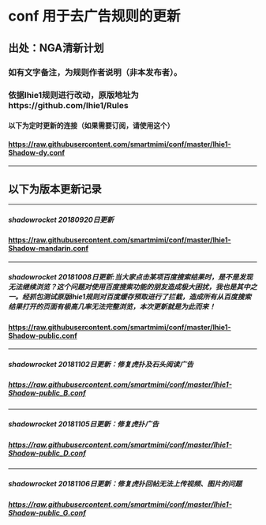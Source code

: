 # conf 用于去广告规则的更新
## 出处：NGA清新计划 
### 如有文字备注，为规则作者说明（非本发布者）。
### 依据lhie1规则进行改动，原版地址为https://github.com/lhie1/Rules
#### 以下为定时更新的连接（如果需要订阅，请使用这个）
#### https://raw.githubusercontent.com/smartmimi/conf/master/lhie1-Shadow-dy.conf
------------------------------------------------------------------------------------------------------------------------------------------
## 以下为版本更新记录
------------------------------------------------------------------------------------------------------------------------------------------
##### shadowrocket 20180920日更新
#### https://raw.githubusercontent.com/smartmimi/conf/master/lhie1-Shadow-mandarin.conf
------------------------------------------------------------------------------------------------------------------------------------------
##### shadowrocket 20181008日更新:当大家点击某项百度搜索结果时，是不是发现无法继续浏览？这个问题对使用百度搜索功能的朋友造成极大困扰，我也是其中之一。经抓包测试原版lhie1规则对百度缓存预取进行了拦截，造成所有从百度搜索结果打开的页面有极高几率无法完整浏览，本次更新就是为此而来！
#### https://raw.githubusercontent.com/smartmimi/conf/master/lhie1-Shadow-public.conf
------------------------------------------------------------------------------------------------------------------------------------------
##### shadowrocket 20181102日更新：修复虎扑及石头阅读广告
##### https://raw.githubusercontent.com/smartmimi/conf/master/lhie1-Shadow-public_B.conf
------------------------------------------------------------------------------------------------------------------------------------------
##### shadowrocket 20181105日更新：修复虎扑广告
##### https://raw.githubusercontent.com/smartmimi/conf/master/lhie1-Shadow-public_D.conf
------------------------------------------------------------------------------------------------------------------------------------------
##### shadowrocket 20181106日更新：修复虎扑回帖无法上传视频、图片的问题
##### https://raw.githubusercontent.com/smartmimi/conf/master/lhie1-Shadow-public_G.conf
